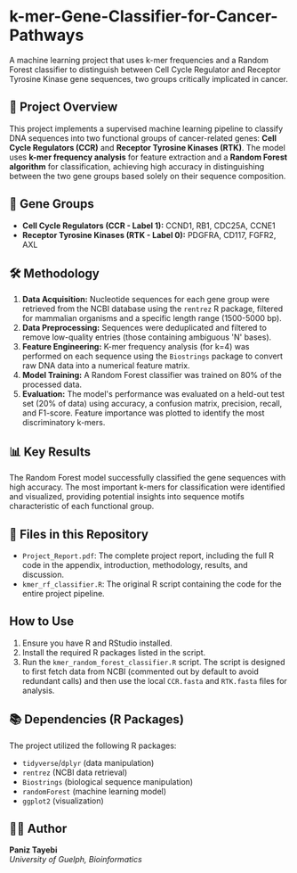 # k-mer-Gene-Classifier-for-Cancer-Pathways
A machine learning project that uses k-mer frequencies and a Random Forest classifier to distinguish between Cell Cycle Regulator and Receptor Tyrosine Kinase gene sequences, two groups critically implicated in cancer.

## 📖 Project Overview
This project implements a supervised machine learning pipeline to classify DNA sequences into two functional groups of cancer-related genes: **Cell Cycle Regulators (CCR)** and **Receptor Tyrosine Kinases (RTK)**. The model uses **k-mer frequency analysis** for feature extraction and a **Random Forest algorithm** for classification, achieving high accuracy in distinguishing between the two gene groups based solely on their sequence composition.

## 🧬 Gene Groups
*   **Cell Cycle Regulators (CCR - Label 1):** CCND1, RB1, CDC25A, CCNE1
*   **Receptor Tyrosine Kinases (RTK - Label 0):** PDGFRA, CD117, FGFR2, AXL

## 🛠️ Methodology
1.  **Data Acquisition:** Nucleotide sequences for each gene group were retrieved from the NCBI database using the `rentrez` R package, filtered for mammalian organisms and a specific length range (1500-5000 bp).
2.  **Data Preprocessing:** Sequences were deduplicated and filtered to remove low-quality entries (those containing ambiguous 'N' bases).
3.  **Feature Engineering:** K-mer frequency analysis (for k=4) was performed on each sequence using the `Biostrings` package to convert raw DNA data into a numerical feature matrix.
4.  **Model Training:** A Random Forest classifier was trained on 80% of the processed data.
5.  **Evaluation:** The model's performance was evaluated on a held-out test set (20% of data) using accuracy, a confusion matrix, precision, recall, and F1-score. Feature importance was plotted to identify the most discriminatory k-mers.

## 📊 Key Results
The Random Forest model successfully classified the gene sequences with high accuracy. The most important k-mers for classification were identified and visualized, providing potential insights into sequence motifs characteristic of each functional group.

## 📁 Files in this Repository
*   `Project_Report.pdf`: The complete project report, including the full R code in the appendix, introduction, methodology, results, and discussion.
*   `kmer_rf_classifier.R`: The original R script containing the code for the entire project pipeline.

## How to Use

1.  Ensure you have R and RStudio installed.
2.  Install the required R packages listed in the script.
3.  Run the `kmer_random_forest_classifier.R` script. The script is designed to first fetch data from NCBI (commented out by default to avoid redundant calls) and then use the local `CCR.fasta` and `RTK.fasta` files for analysis.


## 📚 Dependencies (R Packages)
The project utilized the following R packages:
*   `tidyverse`/`dplyr` (data manipulation)
*   `rentrez` (NCBI data retrieval)
*   `Biostrings` (biological sequence manipulation)
*   `randomForest` (machine learning model)
*   `ggplot2` (visualization)

## 👩‍💻 Author
**Paniz Tayebi** \
*University of Guelph, Bioinformatics*
